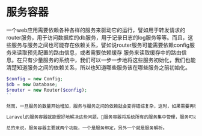 # 服务容器

一个web应用需要依赖各种各样的服务来驱动它的运行，譬如用于转发请求的router服务，用于访问数据库的db服务，用于记录日志的log服务等等。而且，这些服务与服务之间也可能存在依赖关系，譬如说router服务可能需要依赖config服务来读取预先配置的路由信息，或者需要依赖缓存
服务来读取缓存中的路由信息。在只有少量服务的系统中，我们可以一步一步地将这些服务初始化，我们也能清楚知道服务之间的依赖关系，所以也知道哪些服务该在哪些服务之前初始化。

```php
$config = new Config;
$db = new Database;
$router = new Router($config);
``

然而，一旦服务的数量开始增加，服务与服务之间的依赖就会变得错综复杂，这时，如果需要再往系统中添加服务的话，那么就需要先捋清楚各种依赖关系，确保服务在初始化之前，它所依赖的服务都已经初始化了。除了复杂的依赖关系以外，如果系统在每一次请求都初始化所有服务，而不管这些服务在这次请求中有没有用到，那么显然就会增加请求响应的时间。

Laravel的服务容器就能很好地解决这些问题，服务容器将系统所有的服务集中管理，服务可以往容器中注册一个服务解析函数（在服务容器中称为绑定），只有真正需要使用到该服务以后，容器才会调用服务解析函数来初始化服务，我们在服务解析函数中还能访问容器中的其他服务，这样，我们在初始化服务的时候就不需要关心它的依赖到底初始化了没有，如果没有，那么容器也会为我们初始化。

总的来说，服务容器主要就两个功能，一个是服务绑定，另外一个就是服务解析。